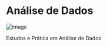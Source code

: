# Análise de Dados

![image](https://github.com/yasmindematos/Analise-de-Dados/assets/98225965/eb602ae1-87c5-4e13-b432-76923ebe7de4)

Estudos e Prática em Análise de Dados

